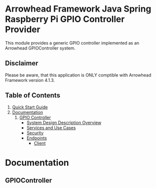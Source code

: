 # Arrowhead Framework Java Spring Raspberry Pi GPIO Controller Provider

This module provides a generic GPIO controller implemented as an Arrowhead GPIOController system.

## Disclaimer

Please be aware, that this application is ONLY comptible with Arrowhead Framework version 4.1.3.

## Table of Contents

1. [Quick Start Guide](#quickstart)
2. [Documentation](#documentation)  
   1. [GPIO Controller](#gpiocontroller)
       * [System Design Description Overview](#gpiocontroller_sdd)
       * [Services and Use Cases](#gpiocontroller_usecases)
       * [Security](#gpiocontroller_security)
       * [Endpoints](#gpiocontroller_endpoints)
           * [Client](#sgpiocontroller_endpoints_client)

<a name="documentation" />

# Documentation 

<a name="gpiocontroller" />

## GPIOController 
